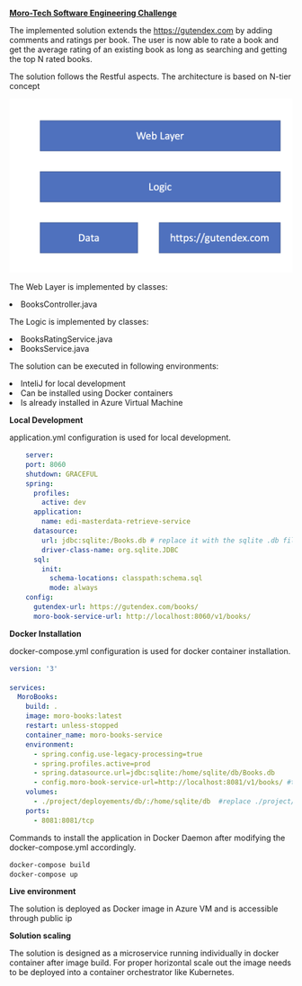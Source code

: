 <b> <u>Moro-Tech Software Engineering Challenge </u></b>

The implemented solution extends the <a href="https://gutendex.com/">https://gutendex.com</a> by adding comments and ratings per book.
The user is now able to rate a book and get the average rating of an existing book as long as searching and getting the top N rated books.

The solution follows the Restful aspects. The architecture is based on N-tier concept

![Alt text](files/nTier.png "Optional title")

The Web Layer is implemented by classes:
<li>BooksController.java</li>

The Logic is implemented by classes:
<li>BooksRatingService.java</li>
<li>BooksService.java</li>

The solution can be executed in following environments:
<li>InteliJ for local development</li>
<li>Can be installed using Docker containers</li>
<li>Is already installed in Azure Virtual Machine</li>

<b>Local Development</b>

application.yml configuration is used for local development.
```yaml
    server:
    port: 8060
    shutdown: GRACEFUL
    spring:
      profiles:
        active: dev
      application:
        name: edi-masterdata-retrieve-service
      datasource:
        url: jdbc:sqlite:/Books.db # replace it with the sqlite .db file in your local machine
        driver-class-name: org.sqlite.JDBC
      sql:
        init:
          schema-locations: classpath:schema.sql
          mode: always
    config:
      gutendex-url: https://gutendex.com/books/
      moro-book-service-url: http://localhost:8060/v1/books/
```

<b>Docker Installation</b>

docker-compose.yml configuration is used for docker container installation.
```yaml
version: '3'

services:
  MoroBooks:
    build: .
    image: moro-books:latest
    restart: unless-stopped
    container_name: moro-books-service
    environment:
      - spring.config.use-legacy-processing=true
      - spring.profiles.active=prod
      - spring.datasource.url=jdbc:sqlite:/home/sqlite/db/Books.db
      - config.moro-book-service-url=http://localhost:8081/v1/books/ #this needs to be replaced with the public ip and assigned port.
    volumes:
      - ./project/deployements/db/:/home/sqlite/db  #replace ./project/deployments/db/ with the actual path in the docker host machine.
    ports:
      - 8081:8081/tcp
```
Commands to install the application in Docker Daemon after modifying the docker-compose.yml accordingly.
```cmd
docker-compose build
docker-compose up
```
<b>Live environment</b>

The solution is deployed as Docker image in Azure VM and is accessible through public ip

<b>Solution scaling</b>

The solution is designed as a microservice running individually in docker container after image build.
For proper horizontal scale out the image needs to be deployed into a container orchestrator like Kubernetes.

